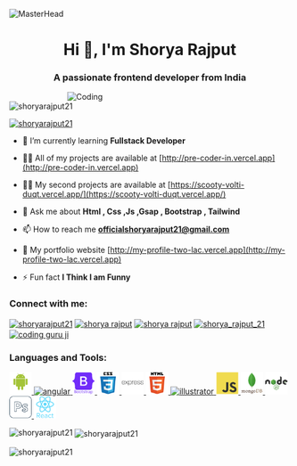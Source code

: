 ![MasterHead](https://wallpapercave.com/wp/wp9641787.jpg)

<h1 align="center">Hi 👋, I'm Shorya Rajput</h1>
<h3 align="center">A passionate frontend developer from India</h3>

<img align="right" alt="Coding" width="400" src="https://img.freepik.com/premium-photo/portrait-successful-programmer-game-developer-coder-guy-uses-computer-laptop-work-game-design-hacker-boy-generative-ai-cyber-gamer_117038-7605.jpg" alt="">

<p align="left"> <img src="https://komarev.com/ghpvc/?username=shoryarajput21&label=Profile%20views&color=0e75b6&style=flat" alt="shoryarajput21" /> </p>

<p align="left"> <a href="https://twitter.com/shoryarajput21" target="blank"><img src="https://img.shields.io/twitter/follow/shoryarajput21?logo=twitter&style=for-the-badge" alt="shoryarajput21" /></a> </p>

- 🌱 I’m currently learning **Fullstack Developer**

- 👨‍💻 All of my projects are available at [http://pre-coder-in.vercel.app](http://pre-coder-in.vercel.app)

- 👨‍💻 My second projects are available at [https://scooty-volti-duqt.vercel.app/](https://scooty-volti-duqt.vercel.app/)

- 💬 Ask me about **Html , Css ,Js ,Gsap , Bootstrap , Tailwind**

- 📫 How to reach me **officialshoryarajput21@gmail.com**

- 📄 My portfolio website [http://my-profile-two-lac.vercel.app](http://my-profile-two-lac.vercel.app)

- ⚡ Fun fact **I Think I am Funny**

<h3 align="left">Connect with me:</h3>
<p align="left">
<a href="https://twitter.com/shoryarajput21" target="blank"><img align="center" src="https://raw.githubusercontent.com/rahuldkjain/github-profile-readme-generator/master/src/images/icons/Social/twitter.svg" alt="shoryarajput21" height="30" width="40" /></a>
<a href="https://linkedin.com/in/https://www.linkedin.com/in/shorya-rajput" target="blank"><img align="center" src="https://raw.githubusercontent.com/rahuldkjain/github-profile-readme-generator/master/src/images/icons/Social/linked-in-alt.svg" alt="shorya rajput" height="30" width="40" /></a>
<a href="https://fb.com/shorya rajput" target="blank"><img align="center" src="https://raw.githubusercontent.com/rahuldkjain/github-profile-readme-generator/master/src/images/icons/Social/facebook.svg" alt="shorya rajput" height="30" width="40" /></a>
<a href="https://instagram.com/shaurya_rajput_21" target="blank"><img align="center" src="https://raw.githubusercontent.com/rahuldkjain/github-profile-readme-generator/master/src/images/icons/Social/instagram.svg" alt="shorya_rajput_21" height="30" width="40" /></a>
<a href="https://www.youtube.com/c/@codingguruji" target="blank"><img align="center" src="https://raw.githubusercontent.com/rahuldkjain/github-profile-readme-generator/master/src/images/icons/Social/youtube.svg" alt="coding guru ji" height="30" width="40" /></a>
</p>

<h3 align="left">Languages and Tools:</h3>
<p align="left"> <a href="https://developer.android.com" target="_blank" rel="noreferrer"> <img src="https://raw.githubusercontent.com/devicons/devicon/master/icons/android/android-original-wordmark.svg" alt="android" width="40" height="40"/> </a> <a href="https://angular.io" target="_blank" rel="noreferrer"> <img src="https://angular.io/assets/images/logos/angular/angular.svg" alt="angular" width="40" height="40"/> </a> <a href="https://getbootstrap.com" target="_blank" rel="noreferrer"> <img src="https://raw.githubusercontent.com/devicons/devicon/master/icons/bootstrap/bootstrap-plain-wordmark.svg" alt="bootstrap" width="40" height="40"/> </a> <a href="https://www.w3schools.com/css/" target="_blank" rel="noreferrer"> <img src="https://raw.githubusercontent.com/devicons/devicon/master/icons/css3/css3-original-wordmark.svg" alt="css3" width="40" height="40"/> </a> <a href="https://expressjs.com" target="_blank" rel="noreferrer"> <img src="https://raw.githubusercontent.com/devicons/devicon/master/icons/express/express-original-wordmark.svg" alt="express" width="40" height="40"/> </a> <a href="https://www.w3.org/html/" target="_blank" rel="noreferrer"> <img src="https://raw.githubusercontent.com/devicons/devicon/master/icons/html5/html5-original-wordmark.svg" alt="html5" width="40" height="40"/> </a> <a href="https://www.adobe.com/in/products/illustrator.html" target="_blank" rel="noreferrer"> <img src="https://www.vectorlogo.zone/logos/adobe_illustrator/adobe_illustrator-icon.svg" alt="illustrator" width="40" height="40"/> </a> <a href="https://developer.mozilla.org/en-US/docs/Web/JavaScript" target="_blank" rel="noreferrer"> <img src="https://raw.githubusercontent.com/devicons/devicon/master/icons/javascript/javascript-original.svg" alt="javascript" width="40" height="40"/> </a> <a href="https://www.mongodb.com/" target="_blank" rel="noreferrer"> <img src="https://raw.githubusercontent.com/devicons/devicon/master/icons/mongodb/mongodb-original-wordmark.svg" alt="mongodb" width="40" height="40"/> </a> <a href="https://nodejs.org" target="_blank" rel="noreferrer"> <img src="https://raw.githubusercontent.com/devicons/devicon/master/icons/nodejs/nodejs-original-wordmark.svg" alt="nodejs" width="40" height="40"/> </a> <a href="https://www.photoshop.com/en" target="_blank" rel="noreferrer"> <img src="https://raw.githubusercontent.com/devicons/devicon/master/icons/photoshop/photoshop-line.svg" alt="photoshop" width="40" height="40"/> </a> <a href="https://reactjs.org/" target="_blank" rel="noreferrer"> <img src="https://raw.githubusercontent.com/devicons/devicon/master/icons/react/react-original-wordmark.svg" alt="react" width="40" height="40"/> </a> </p>

<p><img align="left" src="https://github-readme-stats.vercel.app/api/top-langs?username=shoryarajput21&show_icons=true&locale=en&layout=compact" alt="shoryarajput21" /></p>

<p>&nbsp;<img align="center" src="https://github-readme-stats.vercel.app/api?username=shoryarajput21&show_icons=true&locale=en" alt="shoryarajput21" /></p>

<p><img align="center" src="https://github-readme-streak-stats.herokuapp.com/?user=shoryarajput21&" alt="shoryarajput21" /></p>
